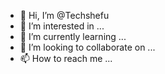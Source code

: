 - 👋 Hi, I’m @Techshefu
- 👀 I’m interested in ...
- 🌱 I’m currently learning ...
- 💞️ I’m looking to collaborate on ...
- 📫 How to reach me ...

<!---
Techshefu/Techshefu is a ✨ special ✨ repository because its `README.md` (this file) appears on your GitHub profile.
You can click the Preview link to take a look at your changes.
--->

